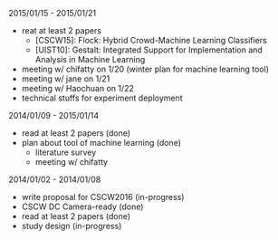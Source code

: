 2015/01/15 - 2015/01/21
* reat at least 2 papers
  * [CSCW15]: Flock: Hybrid Crowd-Machine Learning Classifiers
  * [UIST10]: Gestalt: Integrated Support for Implementation and Analysis in Machine Learning
* meeting w/ chifatty on 1/20 (winter plan for machine learning tool)
* meeting w/ jane on 1/21
* meeting w/ Haochuan on 1/22
* technical stuffs for experiment deployment


2014/01/09 - 2015/01/14
* read at least 2 papers (done)
* plan about tool of machine learning (done)
  * literature survey
  * meeting w/ chifatty

2014/01/02 - 2014/01/08
* write proposal for CSCW2016 (in-progress)
* CSCW DC Camera-ready (done)
* read at least 2 papers (done)
* study design (in-progress)
